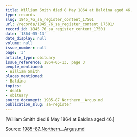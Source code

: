 ```yaml
---
title: William Smith died 8 May 1864 at Baldina aged 46.
type: records
slug: 1845_76_sa_register_content_17501
url: /records/1845_76_sa_register_content_17501/
record_id: 1845_76_sa_register_content_17501
date: '1864-05-13'
date_display: null
volume: null
issue_number: null
page: '3'
article_type: obituary
issue_reference: 1864-05-13, page 3
people_mentioned:
- William Smith
places_mentioned:
- Baldina
topics:
- death
- obituary
source_document: 1985-87_Northern__Argus.md
publication_slug: sa-register
---
```


[William Smith died 8 May 1864 at Baldina aged 46.]

Source: [1985-87_Northern__Argus.md](/downloads/markdown/1985-87_Northern__Argus.md)
